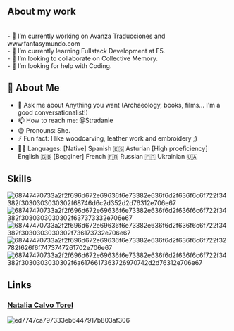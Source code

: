 <h2>About my work</h2><br>
- 🔭 I’m currently working on Avanza Traducciones and www.fantasymundo.com<br>
- 🌱 I’m currently learning Fullstack Development at F5.<br>
- 👯 I’m looking to collaborate on Collective Memory.<br>
- 🤔 I’m looking for help with Coding.<br>
<h2>🚀 About Me</h2>

- 💬 Ask me about Anything you want (Archaeology, books, films... I'm a good conversationalist!)
- 📫 How to reach me: @Stradanie
- 😄 Pronouns: She.
- ⚡ Fun fact: I like woodcarving, leather work and embroidery ;)
- :guardsman: Languages: [Native] Spanish 🇪🇸 Asturian [High proeficiency] English 🇬🇧 [Begginer] French 🇫🇷 Russian 🇫🇷 Ukrainian 🇺🇦
<h2>Skills</h2>

![68747470733a2f2f696d672e69636f6e73382e636f6d2f636f6c6f722f34382f3030303030302f68746d6c2d352d2d76312e706e67](https://user-images.githubusercontent.com/116891081/212762628-8392e276-9703-416b-a325-11e268162333.png)
![68747470733a2f2f696d672e69636f6e73382e636f6d2f636f6c6f722f34382f3030303030302f637373332e706e67](https://user-images.githubusercontent.com/116891081/212762654-1e686019-487d-47dc-8765-3616f1b4c17d.png)
![68747470733a2f2f696d672e69636f6e73382e636f6d2f636f6c6f722f34382f3030303030302f736173732e706e67](https://user-images.githubusercontent.com/116891081/212762715-da069bcf-315b-4155-b92e-a818e09bc238.png)
![68747470733a2f2f696d672e69636f6e73382e636f6d2f636f6c6f722f32782f626f6f7473747261702e706e67](https://user-images.githubusercontent.com/116891081/212762731-9b89ebda-1653-41bc-9125-3eb546a9baf8.png)
![68747470733a2f2f696d672e69636f6e73382e636f6d2f636f6c6f722f34382f3030303030302f6a6176617363726970742d2d76312e706e67](https://user-images.githubusercontent.com/116891081/212762749-311aa026-a35c-4814-bfd9-2d0b8e57edc9.png)

<h2>Links</h2>
<h3>
<div class="badge-base LI-profile-badge" data-locale="es_ES" data-size="medium" data-theme="light" data-type="VERTICAL" data-vanity="natalia-calvo-torel-a9739263" data-version="v1"><a class="badge-base__link LI-simple-link" href="https://es.linkedin.com/in/natalia-calvo-torel-a9739263?trk=profile-badge">Natalia Calvo Torel</a></div>
   </h3>        

![ed7747ca797333eb6447917b803af306](https://user-images.githubusercontent.com/116891081/203617459-0920e5c1-f3aa-4d58-8bae-9d8f00a86038.gif)
